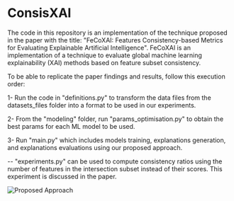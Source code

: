 # ConsisXAI
The code in this repository is an implementation of the technique proposed in the paper with the title: "FeCoXAI: Features Consistency-based Metrics for Evaluating Explainable Artificial Intelligence". FeCoXAI is an implementation of a technique to evaluate global machine learning explainability (XAI) methods based on feature subset consistency.

To be able to replicate the paper findings and results, follow this execution order:

1- Run the code in "definitions.py" to transform the data files from the datasets_files folder into a format to be used in our experiments.

2- From the "modeling" folder, run "params_optimisation.py" to obtain the best params for each ML model to be used.

3- Run "main.py" which includes models training, explanations generation, and explanations evaluations using our proposed approach.

-- "experiments.py" can be used to compute consistency ratios using the number of features in the intersection subset instead of their scores. This experiment is discussed in the paper.

![Proposed Approach](https://github.com/[GhadaElkhawaga]/[ConsisXAI]/blob/[branch]/Proposed_approach2.jpg?raw=true)
